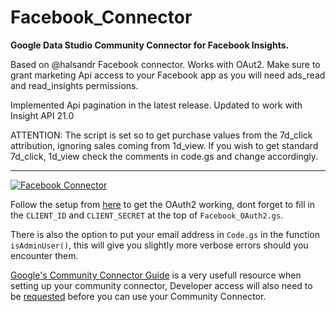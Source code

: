 # Facebook_Connector
**Google Data Studio Community Connector for Facebook Insights.**

Based  on @halsandr Facebook connector.
Works with OAut2. Make sure to grant marketing Api access to your Facebook app as you will need  ads_read and read_insights permissions.

Implemented Api pagination in the latest release.
Updated to work with Insight API 21.0

ATTENTION: The script is set so to get purchase values from the 7d_click attribution, ignoring sales coming from 1d_view. 
If you wish to get standard 7d_click, 1d_view check the comments in code.gs and change accordingly. 

------------
[![Facebook Connector](https://img.shields.io/github/tag/halsandr/Facebook_Connector.svg)](https://github.com/halsandr/Facebook_Connector)

Follow the setup from [here](https://github.com/googlesamples/apps-script-oauth2) to get the OAuth2 working, dont forget to fill in the `CLIENT_ID` and `CLIENT_SECRET` at the top of `Facebook_OAuth2.gs`.

There is also the option to put your email address in `Code.gs` in the function `isAdminUser()`, this will give you slightly more verbose errors should you encounter them.

[Google's Community Connector Guide](https://developers.google.com/datastudio/connector/get-started) is a very usefull resource when setting up your community connector, Developer access will also need to be [requested](https://goo.gl/forms/MfxSU71PqP3P0RoM2) before you can use your Community Connector.
